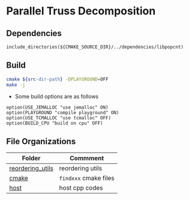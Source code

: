# Parallel Truss Decomposition

## Dependencies

```
include_directories(${CMAKE_SOURCE_DIR}/../dependencies/libpopcnt)
```

## Build

```zsh
cmake ${src-dir-path} -DPLAYGROUND=OFF 
make -j
```

* Some build options are as follows

```
option(USE_JEMALLOC "use jemalloc" ON)
option(PLAYGROUND "compile playground" ON)
option(USE_TCMALLOC "use tcmalloc" OFF)
option(BUILD_CPU "build on cpu" OFF)
```

## File Organizations

Folder | Commment
--- | ---
[reordering_utils](reordering_utils) | reordering utils
[cmake](cmake) | `findxxx` cmake files
[host](opt_pkt) | host cpp codes